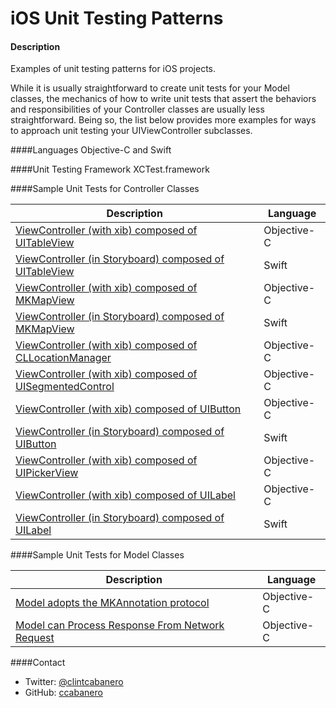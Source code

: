 iOS Unit Testing Patterns
=========================


#### Description
Examples of unit testing patterns for iOS projects.  

While it is usually straightforward to create unit tests for your Model classes, the mechanics of how to write unit tests that assert the behaviors and responsibilities of your Controller classes are usually less straightforward.  Being so, the list below provides more examples for ways to approach unit testing your UIViewController subclasses.

####Languages
Objective-C and Swift

####Unit Testing Framework
XCTest.framework

####Sample Unit Tests for Controller Classes

Description | Language
------------ | ------------- 
[ViewController (with xib) composed of UITableView](https://gist.github.com/ccabanero/bc0fe961ca060dc63803) | Objective-C
[ViewController (in Storyboard) composed of UITableView](Samples/UITableView-swift.md) | Swift
[ViewController (with xib) composed of MKMapView](Samples/MKMapView-objc.md) | Objective-C
[ViewController (in Storyboard) composed of MKMapView](Samples/MKMapView-swift.md) | Swift
[ViewController (with xib) composed of CLLocationManager](Samples/CLLocationManager-objc.md) | Objective-C
[ViewController (with xib) composed of UISegmentedControl](Samples/UISegmentedControl-objc.md) | Objective-C
[ViewController (with xib) composed of UIButton](Samples/UIButton-objc.md) | Objective-C
[ViewController (in Storyboard) composed of UIButton](Samples/UIButton-swift.md) | Swift
[ViewController (with xib) composed of UIPickerView](Samples/UIPickerView-objc.md) | Objective-C
[ViewController (with xib) composed of UILabel](Samples/UILabel-objc.md) | Objective-C
[ViewController (in Storyboard) composed of UILabel](Samples/UILabel-swift.md) | Swift

####Sample Unit Tests for Model Classes

Description | Language
------------ | ------------- 
[Model adopts the MKAnnotation protocol](Samples/MKAnnotation-objc.md) | Objective-C
[Model can Process Response From Network Request](Samples/NetworkRequests-objc.md)| Objective-C

####Contact
* Twitter: [@clintcabanero](http://twitter.com/clintcabanero)
* GitHub: [ccabanero](http:///github.com/ccabanero)


    
